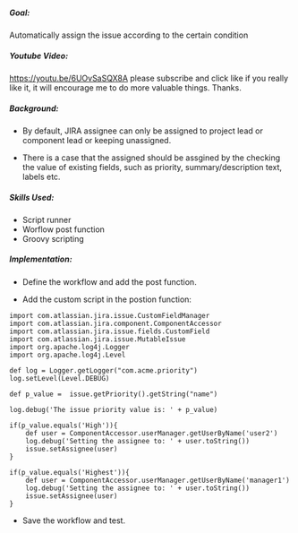 #####  Goal:

  Automatically assign the issue according to the certain condition

##### Youtube Video:

https://youtu.be/6UOvSaSQX8A please subscribe and click like if you really like it, it will encourage me to do more valuable things. Thanks.

##### Background:

   - By default, JIRA assignee can only be assigned to project lead or component lead or keeping unassigned.

   - There is a case that the assigned should be assgined by the checking the value of existing fields, such as priority, summary/description text, labels etc.

##### Skills Used:

  - Script runner
  - Worflow post function
  - Groovy scripting


##### Implementation:

  - Define the workflow and add the post function.

  - Add the custom script in the postion function:
```
import com.atlassian.jira.issue.CustomFieldManager
import com.atlassian.jira.component.ComponentAccessor
import com.atlassian.jira.issue.fields.CustomField
import com.atlassian.jira.issue.MutableIssue
import org.apache.log4j.Logger
import org.apache.log4j.Level

def log = Logger.getLogger("com.acme.priority")
log.setLevel(Level.DEBUG)

def p_value =  issue.getPriority().getString("name")

log.debug('The issue priority value is: ' + p_value)

if(p_value.equals('High')){
    def user = ComponentAccessor.userManager.getUserByName('user2')
    log.debug('Setting the assignee to: ' + user.toString())
    issue.setAssignee(user)
}

if(p_value.equals('Highest')){
    def user = ComponentAccessor.userManager.getUserByName('manager1')
    log.debug('Setting the assignee to: ' + user.toString())
    issue.setAssignee(user)
}
```
  - Save the workflow and test.
